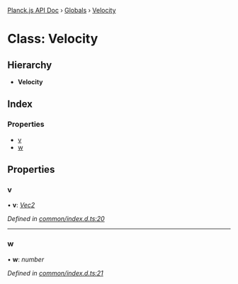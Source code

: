 [Planck.js API Doc](../README.md) › [Globals](../globals.md) › [Velocity](velocity.md)

# Class: Velocity

## Hierarchy

* **Velocity**

## Index

### Properties

* [v](velocity.md#v)
* [w](velocity.md#w)

## Properties

###  v

• **v**: *[Vec2](vec2.md)*

*Defined in [common/index.d.ts:20](https://github.com/shakiba/planck.js/blob/038d425/lib/common/index.d.ts#L20)*

___

###  w

• **w**: *number*

*Defined in [common/index.d.ts:21](https://github.com/shakiba/planck.js/blob/038d425/lib/common/index.d.ts#L21)*
